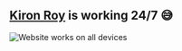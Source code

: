 ## [Kiron Roy](https://kironroy.github.io/) is working 24/7 :sweat_smile:


![Website works on all devices](https://cdn.glitch.me/e388522d-6452-490a-b12c-129c1bef4aa2%2Fgit.jpg?v=1633495277007)


